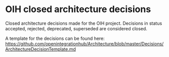 # OIH closed architecture decisions

Closed architecture decisions made for the OIH project.
Decisions in status accepted, rejected, deprecated, superseded are considered closed.

A template for the decisions can be found here: https://github.com/openintegrationhub/Architecture/blob/master/Decisions/ArchitectureDecisionTemplate.md
